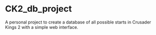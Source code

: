 # CK2_db_project
A personal project to create a database of all possible starts in Crusader Kings 2 with a simple web interface. 
